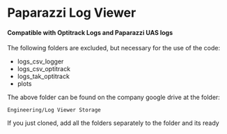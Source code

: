 # Paparazzi Log Viewer

#### Compatible with Optitrack Logs and Paparazzi UAS logs

The following folders are excluded, but necessary for the use of the code:

- logs_csv_logger
- logs_csv_optitrack
- logs_tak_optitrack
- plots

The above folder can be found on the company google drive at the folder:

`Engineering/Log Viewer Storage`

If you just cloned, add all the folders separately to the folder and its ready
